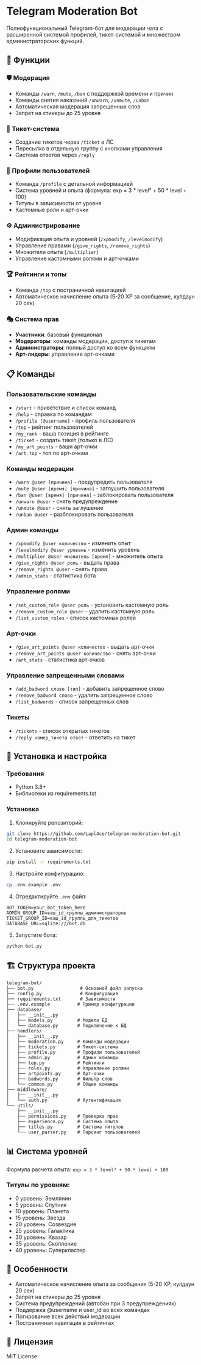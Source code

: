 # Telegram Moderation Bot

Полнофункциональный Telegram-бот для модерации чата с расширенной системой профилей, тикет-системой и множеством администраторских функций.

## 🚀 Функции

### 🛡️ Модерация
- Команды `/warn`, `/mute`, `/ban` с поддержкой времени и причин
- Команды снятия наказаний `/unwarn`, `/unmute`, `/unban`
- Автоматическая модерация запрещенных слов
- Запрет на стикеры до 25 уровня

### 🎫 Тикет-система
- Создание тикетов через `/ticket` в ЛС
- Пересылка в отдельную группу с кнопками управления
- Система ответов через `/reply`

### 👤 Профили пользователей
- Команда `/profile` с детальной информацией
- Система уровней и опыта (формула: exp = 3 * level² + 50 * level + 100)
- Титулы в зависимости от уровня
- Кастомные роли и арт-очки

### ⚙️ Администрирование
- Модификация опыта и уровней (`/xpmodify`, `/levelmodify`)
- Управление правами (`/give_rights`, `/remove_rights`)
- Множители опыта (`/multiplier`)
- Управление кастомными ролями и арт-очками

### 🏆 Рейтинги и топы
- Команда `/top` с постраничной навигацией
- Автоматическое начисление опыта (5-20 XP за сообщение, кулдаун 20 сек)

### 🎭 Система прав
- **Участники**: базовый функционал
- **Модераторы**: команды модерации, доступ к тикетам
- **Администраторы**: полный доступ ко всем функциям
- **Арт-лидеры**: управление арт-очками

## 📋 Команды

### Пользовательские команды
- `/start` - приветствие и список команд
- `/help` - справка по командам
- `/profile [@username]` - профиль пользователя
- `/top` - рейтинг пользователей
- `/my_rank` - ваша позиция в рейтинге
- `/ticket` - создать тикет (только в ЛС)
- `/my_art_points` - ваши арт-очки
- `/art_top` - топ по арт-очкам

### Команды модерации
- `/warn @user [причина]` - предупредить пользователя
- `/mute @user [время] [причина]` - заглушить пользователя
- `/ban @user [время] [причина]` - заблокировать пользователя
- `/unwarn @user` - снять предупреждение
- `/unmute @user` - снять заглушение
- `/unban @user` - разблокировать пользователя

### Админ команды
- `/xpmodify @user количество` - изменить опыт
- `/levelmodify @user уровень` - изменить уровень
- `/multiplier @user множитель [время]` - множитель опыта
- `/give_rights @user роль` - выдать права
- `/remove_rights @user` - снять права
- `/admin_stats` - статистика бота

### Управление ролями
- `/set_custom_role @user роль` - установить кастомную роль
- `/remove_custom_role @user` - удалить кастомную роль
- `/list_custom_roles` - список кастомных ролей

### Арт-очки
- `/give_art_points @user количество` - выдать арт-очки
- `/remove_art_points @user количество` - снять арт-очки
- `/art_stats` - статистика арт-очков

### Управление запрещенными словами
- `/add_badword слово [тип]` - добавить запрещенное слово
- `/remove_badword слово` - удалить запрещенное слово
- `/list_badwords` - список запрещенных слов

### Тикеты
- `/tickets` - список открытых тикетов
- `/reply номер_тикета ответ` - ответить на тикет

## 🔧 Установка и настройка

### Требования
- Python 3.8+
- Библиотеки из requirements.txt

### Установка

1. Клонируйте репозиторий:
```bash
git clone https://github.com/Lapl4ce/telegram-moderation-bot.git
cd telegram-moderation-bot
```

2. Установите зависимости:
```bash
pip install -r requirements.txt
```

3. Настройте конфигурацию:
```bash
cp .env.example .env
```

4. Отредактируйте `.env` файл:
```env
BOT_TOKEN=your_bot_token_here
ADMIN_GROUP_ID=ваш_id_группы_администраторов
TICKET_GROUP_ID=ваш_id_группы_для_тикетов
DATABASE_URL=sqlite:///bot.db
```

5. Запустите бота:
```bash
python bot.py
```

## 🏗️ Структура проекта

```
telegram-bot/
├── bot.py                 # Основной файл запуска
├── config.py              # Конфигурация
├── requirements.txt       # Зависимости
├── .env.example          # Пример конфигурации
├── database/
│   ├── __init__.py
│   ├── models.py         # Модели БД
│   └── database.py       # Подключение к БД
├── handlers/
│   ├── __init__.py
│   ├── moderation.py     # Команды модерации
│   ├── tickets.py        # Тикет-система
│   ├── profile.py        # Профили пользователей
│   ├── admin.py          # Админ команды
│   ├── top.py            # Рейтинги
│   ├── roles.py          # Управление ролями
│   ├── artpoints.py      # Арт-очки
│   ├── badwords.py       # Фильтр слов
│   └── common.py         # Общие команды
├── middleware/
│   ├── __init__.py
│   └── auth.py           # Аутентификация
└── utils/
    ├── __init__.py
    ├── permissions.py    # Проверка прав
    ├── experience.py     # Система опыта
    ├── titles.py         # Система титулов
    └── user_parser.py    # Парсинг пользователей
```

## 📊 Система уровней

Формула расчета опыта: `exp = 3 * level² + 50 * level + 100`

### Титулы по уровням:
- 0 уровень: Землянин
- 5 уровень: Спутник
- 10 уровень: Планета
- 15 уровень: Звезда
- 20 уровень: Созвездие
- 25 уровень: Галактика
- 30 уровень: Квазар
- 35 уровень: Скопление
- 40 уровень: Суперкластер

## 🎯 Особенности

- Автоматическое начисление опыта за сообщения (5-20 XP, кулдаун 20 сек)
- Запрет на стикеры до 25 уровня
- Система предупреждений (автобан при 3 предупреждениях)
- Поддержка @username и user_id во всех командах
- Логирование всех действий модерации
- Постраничная навигация в рейтингах

## 📝 Лицензия

MIT License
